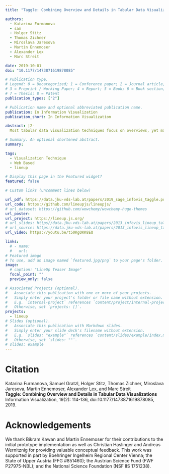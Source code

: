 ```yaml
---
title: "Taggle: Combining Overview and Details in Tabular Data Visualizations"

authors:
  - Katarina Furmanova
  - sam
  - Holger Stitz
  - Thomas Zichner
  - Miroslava Jaresova
  - Martin Ennemoser
  - Alexander Lex
  - Marc Streit

date: 2019-10-01
doi: "10.1177/1473871619878085"

# Publication type.
# Legend: 0 = Uncategorized; 1 = Conference paper; 2 = Journal article;
# 3 = Preprint / Working Paper; 4 = Report; 5 = Book; 6 = Book section;
# 7 = Thesis; 8 = Patent
publication_types: ["2"]

# Publication name and optional abbreviated publication name.
publication: In Information Visualization
publication_short: In Information Visualization

abstract: |2-
  Most tabular data visualization techniques focus on overviews, yet many practical analysis tasks are concerned with investigating individual items of interest. At the same time, relating an item to the rest of a potentially large table is important. In this work we present Taggle, a tabular visualization technique for exploring and presenting large and complex tables. Taggle takes an item-centric, spreadsheet-like approach, visualizing each row in the source data individually using visual encodings for the cells. At the same time, Taggle introduces data-driven aggregation of data subsets. The aggregation strategy is complemented by interaction methods tailored to answer specific analysis questions, such as sorting based on multiple columns and rich data selection and filtering capabilities. We demonstrate Taggle using a case study conducted by a domain expert on complex genomics data analysis for the purpose of drug discovery.

# Summary. An optional shortened abstract.
summary:

tags:
  - Visualization Technique
  - Web Based
  - lineup

# Display this page in the Featured widget?
featured: false

# Custom links (uncomment lines below)

url_pdf: https://data.jku-vds-lab.at/papers/2019_sage_infovis_taggle.pdf
url_code: https://github.com/lineupjs/lineupjs/
# url_dataset: https://github.com/wowchemy/wowchemy-hugo-themes
url_poster:
url_project: https://lineup.js.org/
# url_slides: https//data.jku-vds-lab.at/papers/2013_infovis_lineup_talk.pdf
# url_source: https://data.jku-vds-lab.at/papers/2013_infovis_lineup_talk.pptx
url_video: https://youtu.be/t50KgQKK8EQ

links:
  # - name:
  #   url:
# Featured image
# To use, add an image named `featured.jpg/png` to your page's folder.
image:
  # caption: "LineUp Teaser Image"
  focal_point: ""
  preview_only: false

# Associated Projects (optional).
#   Associate this publication with one or more of your projects.
#   Simply enter your project's folder or file name without extension.
#   E.g. `internal-project` references `content/project/internal-project/index.md`.
#   Otherwise, set `projects: []`.
projects:
  - lineup
# Slides (optional).
#   Associate this publication with Markdown slides.
#   Simply enter your slide deck's filename without extension.
#   E.g. `slides: "example"` references `content/slides/example/index.md`.
#   Otherwise, set `slides: ""`.
# slides: example
---
```


# Citation

Katarina Furmanova, Samuel Gratzl, Holger Stitz, Thomas Zichner, Miroslava Jaresova, Martin Ennemoser, Alexander Lex, and Marc Streit <br>
**Taggle: Combining Overview and Details in Tabular Data Visualizations** <br>
Information Visualization, 19(2): 114-136, doi:10.1177/1473871619878085, 2019.

# Acknowledgements

We thank Bikram Kawan and Martin Ennemoser for their contributions to the initial prototype implementation as well as Christian Haslinger and Andreas Wernitznig for providing valuable conceptual feedback. This work was supported in part by Boehringer Ingelheim Regional Center Vienna; the State of Upper Austria (FFG #851460); the Austrian Science Fund (FWF P27975-NBL); and the National Science Foundation (NSF IIS 1751238).